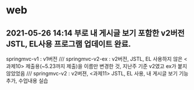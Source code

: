 # web
2021-05-26 14:14 부로 내 게시글 보기 포함한 v2버전 JSTL, EL사용 프로그램 업데이트 완료.
-------------------------------------------------------------------------------------
springmvc-v1 : v1버전 /// 
springmvc-v2-ex : v2버전, JSTL, EL 사용하지 않은 <과제10>  제출용(~5.23까지 제출)을 이름만 변경한 것, 지난주 기준 v2였고 ex가 붙지 않았었음 /// 
springmvc-v2 : v2버젼, <과제11> JSTL, EL 사용, 내 게시글 보기 기능 추가, 수업내용 실습
